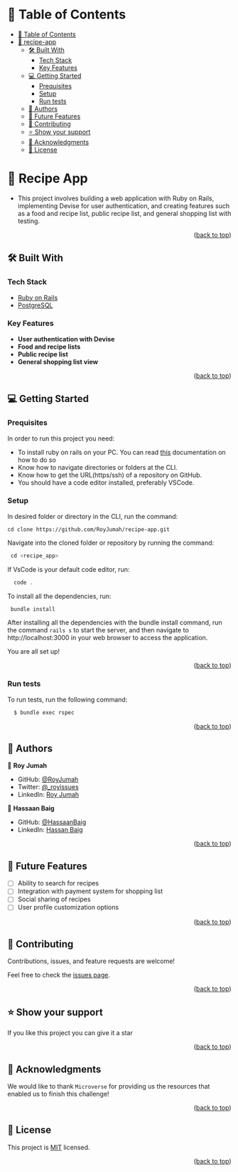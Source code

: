 <a name="readme-top"></a>

<!-- TABLE OF CONTENTS -->

# 📗 Table of Contents

- [📗 Table of Contents](#-table-of-contents)
- [📖 recipe-app ](#-recipe_app-)
  - [🛠 Built With ](#-built-with-)
    - [Tech Stack ](#tech-stack-)
    - [Key Features ](#key-features-)
  - [💻 Getting Started ](#-getting-started-)
    - [Prequisites](#prequisites)
    - [Setup](#setup)
    - [Run tests](#run-tests)
  - [👥 Authors ](#-authors-)
  - [🔭 Future Features](#future-features)
  - [🤝 Contributing ](#-contributing-)
  - [⭐️ Show your support ](#️-show-your-support-)
  - [🙏 Acknowledgments ](#-acknowledgments-)
  - [📝 License ](#-license-)

<!-- PROJECT DESCRIPTION -->

# 📖 Recipe App <a name="about-project"></a>

- This project involves building a web application with Ruby on Rails, implementing Devise for user authentication, and creating features such as a food and recipe      list, public recipe list, and general shopping list with testing.

<p align="right">(<a href="#readme-top">back to top</a>)</p>

## 🛠 Built With <a name="built-with"></a>

### Tech Stack <a name="tech-stack"></a>

  <ul>
    <li><a href="https://guides.rubyonrails.org/">Ruby on Rails</a></li>
    <li><a href="https://www.javatpoint.com/postgresql-tutorial">PostgreSQL</a></li>
  </ul>

<!-- Features -->

### Key Features <a name="key-features"></a>

- **User authentication with Devise**
- **Food and recipe lists**
- **Public recipe list**
- **General shopping list view**
<p align="right">(<a href="#readme-top">back to top</a>)</p>

<!-- GETTING STARTED -->

## 💻 Getting Started <a name="getting-started"></a>

### Prequisites

In order to run this project you need:

- To install ruby on rails on your PC. You can read [this](https://guides.rubyonrails.org/) documentation on how to do so
- Know how to navigate directories or folders at the CLI.
- Know how to get the URL(https/ssh) of a repository on GitHub.
- You should have a code editor installed, preferably VSCode.

### Setup

In desired folder or directory in the CLI, run the command:

```JavaScipt
cd clone https://github.com/RoyJumah/recipe-app.git
```

Navigate into the cloned folder or repository by running the command:

```JavaScript
 cd <recipe_app>
```

If VsCode is your default code editor, run:

```JavaScript
  code .
```

To install all the dependencies, run:

```JavaScript
 bundle install
```
After installing all the dependencies with the bundle install command, run the command `rails s` to start the server, and then navigate to http://localhost:3000 in your web browser to access the application.

You are all set up!

<p align="right">(<a href="#readme-top">back to top</a>)</p>

### Run tests

To run tests, run the following command:

```sh
  $ bundle exec rspec
```

<p align="right">(<a href="#readme-top">back to top</a>)</p>
<!-- AUTHORS -->

## 👥 Authors <a name="authors"></a>

👤 **Roy Jumah**

- GitHub: [@RoyJumah](https://github.com/RoyJumah)
- Twitter: [@\_royissues](https://twitter.com/_royissues)
- LinkedIn: [Roy Jumah](https://www.linkedin.com/in/roy-jumah/)

👤 **Hassaan Baig**

- GitHub: [@HassaanBaig](https://github.com/Hassaanjbaig-code/)
- LinkedIn: [Hassan Baig](https://linkedin.com/in/hassaan-jawwad=baig)

<p align="right">(<a href="#readme-top">back to top</a>)</p>

<!-- FUTURE FEATURES -->

## 🔭 Future Features <a name="future-features"></a>

- [ ] Ability to search for recipes
- [ ] Integration with payment system for shopping list
- [ ] Social sharing of recipes
- [ ] User profile customization options

<p align="right">(<a href="#readme-top">back to top</a>)</p>
<!-- CONTRIBUTING -->

## 🤝 Contributing <a name="contributing"></a>

Contributions, issues, and feature requests are welcome!

Feel free to check the [issues page](https://github.com/RoyJumah/recipe-app/issues).

<p align="right">(<a href="#readme-top">back to top</a>)</p>

<!-- SUPPORT -->

## ⭐️ Show your support <a name="support"></a>

If you like this project you can give it a star

<p align="right">(<a href="#readme-top">back to top</a>)</p>

<!-- ACKNOWLEDGEMENTS -->

## 🙏 Acknowledgments <a name="acknowledgements"></a>

We would like to thank `Microverse` for providing us the resources that enabled us to finish this challenge!

<p align="right">(<a href="#readme-top">back to top</a>)</p>

<!-- LICENSE -->

## 📝 License <a name="license"></a>

This project is [MIT](./LICENSE) licensed.

<p align="right">(<a href="#readme-top">back to top</a>)</p>

